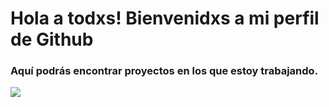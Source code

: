 # Hola a todxs! Bienvenidxs a mi perfil de Github

### Aquí podrás encontrar proyectos en los que estoy trabajando.

![](https://www.datocms-assets.com/14946/1590686329-python-analytics-cover.png?auto=format)
